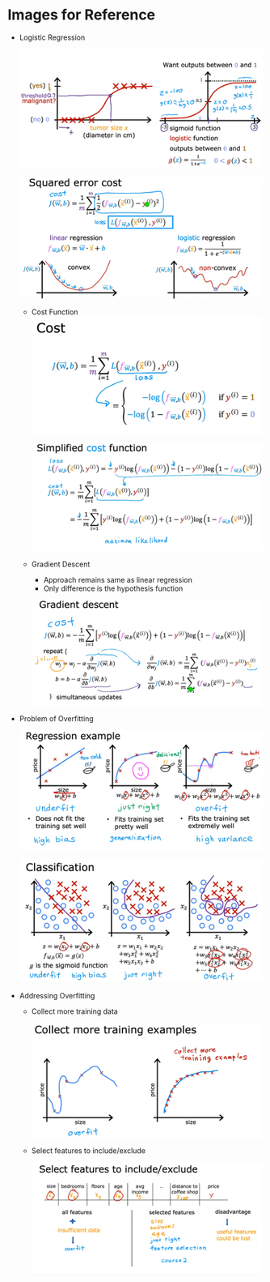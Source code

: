 # Images for Reference

- Logistic Regression

    ![alt text](image.png)

    ![alt text](image-1.png)

    - Cost Function
        ![alt text](image-2.png)

        ![alt text](image-3.png)

    - Gradient Descent
        
        - Approach remains same as linear regression
        - Only difference is the hypothesis function

        ![alt text](image-4.png)

- Problem of Overfitting

    ![alt text](image-5.png)

    ![alt text](image-6.png)

- Addressing Overfitting

    -  Collect more training data

        ![alt text](image-7.png)

    - Select features to include/exclude

        ![alt text](image-8.png)